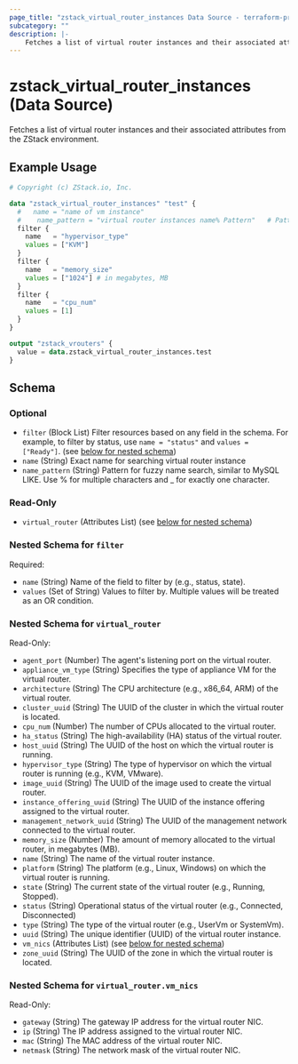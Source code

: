 ```yaml
---
page_title: "zstack_virtual_router_instances Data Source - terraform-provider-zstack"
subcategory: ""
description: |-
    Fetches a list of virtual router instances and their associated attributes from the ZStack environment.
---
```


# zstack_virtual_router_instances (Data Source)

Fetches a list of virtual router instances and their associated attributes from the ZStack environment.

## Example Usage

```terraform
# Copyright (c) ZStack.io, Inc.

data "zstack_virtual_router_instances" "test" {
  #   name = "name of vm instance"
  #    name_pattern = "virtual router instances name% Pattern"   # Pattern for fuzzy name search, similar to MySQL LIKE. Use % for multiple characters and _ for exactly one character.
  filter {
    name   = "hypervisor_type"
    values = ["KVM"]
  }
  filter {
    name   = "memory_size"
    values = ["1024"] # in megabytes, MB
  }
  filter {
    name   = "cpu_num"
    values = [1]
  }
}

output "zstack_vrouters" {
  value = data.zstack_virtual_router_instances.test
}
```

<!-- schema generated by tfplugindocs -->
## Schema

### Optional

- `filter` (Block List) Filter resources based on any field in the schema. For example, to filter by status, use `name = "status"` and `values = ["Ready"]`. (see [below for nested schema](#nestedblock--filter))
- `name` (String) Exact name for searching virtual router instance
- `name_pattern` (String) Pattern for fuzzy name search, similar to MySQL LIKE. Use % for multiple characters and _ for exactly one character.

### Read-Only

- `virtual_router` (Attributes List) (see [below for nested schema](#nestedatt--virtual_router))

<a id="nestedblock--filter"></a>
### Nested Schema for `filter`

Required:

- `name` (String) Name of the field to filter by (e.g., status, state).
- `values` (Set of String) Values to filter by. Multiple values will be treated as an OR condition.


<a id="nestedatt--virtual_router"></a>
### Nested Schema for `virtual_router`

Read-Only:

- `agent_port` (Number) The agent's listening port on the virtual router.
- `appliance_vm_type` (String) Specifies the type of appliance VM for the virtual router.
- `architecture` (String) The CPU architecture (e.g., x86_64, ARM) of the virtual router.
- `cluster_uuid` (String) The UUID of the cluster in which the virtual router is located.
- `cpu_num` (Number) The number of CPUs allocated to the virtual router.
- `ha_status` (String) The high-availability (HA) status of the virtual router.
- `host_uuid` (String) The UUID of the host on which the virtual router is running.
- `hypervisor_type` (String) The type of hypervisor on which the virtual router is running (e.g., KVM, VMware).
- `image_uuid` (String) The UUID of the image used to create the virtual router.
- `instance_offering_uuid` (String) The UUID of the instance offering assigned to the virtual router.
- `management_network_uuid` (String) The UUID of the management network connected to the virtual router.
- `memory_size` (Number) The amount of memory allocated to the virtual router, in megabytes (MB).
- `name` (String) The name of the virtual router instance.
- `platform` (String) The platform (e.g., Linux, Windows) on which the virtual router is running.
- `state` (String) The current state of the virtual router (e.g., Running, Stopped).
- `status` (String) Operational status of the virtual router (e.g., Connected, Disconnected)
- `type` (String) The type of the virtual router (e.g., UserVm or SystemVm).
- `uuid` (String) The unique identifier (UUID) of the virtual router instance.
- `vm_nics` (Attributes List) (see [below for nested schema](#nestedatt--virtual_router--vm_nics))
- `zone_uuid` (String) The UUID of the zone in which the virtual router is located.

<a id="nestedatt--virtual_router--vm_nics"></a>
### Nested Schema for `virtual_router.vm_nics`

Read-Only:

- `gateway` (String) The gateway IP address for the virtual router NIC.
- `ip` (String) The IP address assigned to the virtual router NIC.
- `mac` (String) The MAC address of the virtual router NIC.
- `netmask` (String) The network mask of the virtual router NIC.




